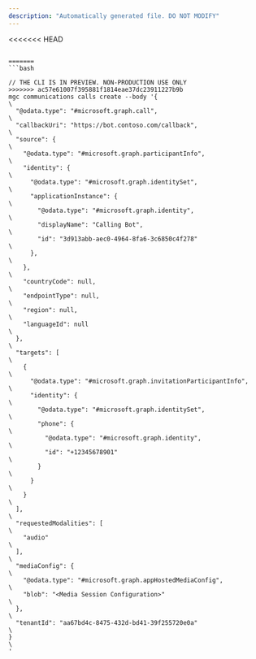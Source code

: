 ```yaml
---
description: "Automatically generated file. DO NOT MODIFY"
---
```


<<<<<<< HEAD
```cli

=======
```bash

// THE CLI IS IN PREVIEW. NON-PRODUCTION USE ONLY
>>>>>>> ac57e61007f395881f1814eae37dc23911227b9b
mgc communications calls create --body '{\
  "@odata.type": "#microsoft.graph.call",\
  "callbackUri": "https://bot.contoso.com/callback",\
  "source": {\
    "@odata.type": "#microsoft.graph.participantInfo",\
    "identity": {\
      "@odata.type": "#microsoft.graph.identitySet",\
      "applicationInstance": {\
        "@odata.type": "#microsoft.graph.identity",\
        "displayName": "Calling Bot",\
        "id": "3d913abb-aec0-4964-8fa6-3c6850c4f278"\
      },\
    },\
    "countryCode": null,\
    "endpointType": null,\
    "region": null,\
    "languageId": null\
  },\
  "targets": [\
    {\
      "@odata.type": "#microsoft.graph.invitationParticipantInfo",\
      "identity": {\
        "@odata.type": "#microsoft.graph.identitySet",\
        "phone": {\
          "@odata.type": "#microsoft.graph.identity",\
          "id": "+12345678901"\
        }\
      }\
    }\
  ],\
  "requestedModalities": [\
    "audio"\
  ],\
  "mediaConfig": {\
    "@odata.type": "#microsoft.graph.appHostedMediaConfig",\
    "blob": "<Media Session Configuration>"\
  },\
  "tenantId": "aa67bd4c-8475-432d-bd41-39f255720e0a"\
}\
'

```